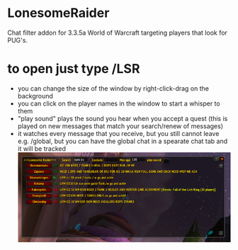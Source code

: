 # LonesomeRaider
Chat filter addon for 3.3.5a World of Warcraft targeting players that look for PUG's.

# to open just type /LSR
- you can change the size of the window by right-click-drag on the background
- you can click on the player names in the window to start a whisper to them
- "play sound" plays the sound you hear when you accept a quest (this is played on new messages that match your search/renew of messages) 
- it watches every message that you receive, but you still cannot leave e.g. /global, but you can have the global chat in a spearate chat tab and it will be tracked 
![Alt text](screenshot.png?raw=true "screenshot")
